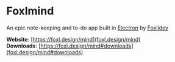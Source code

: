 # Foxlmind
An epic note-keeping and to-do app built in <a href="https://electron.io">Electron</a> by <a href="https://github.com/foxlldev">Foxlldev</a>

<strong>Website</strong>: [https://foxl.design/mind](foxl.design/mind)   
<strong>Downloads</strong>: [https://foxl.design/mind#downloads](foxl.design/mind#downloads)
